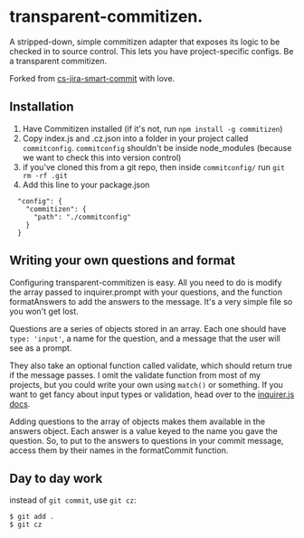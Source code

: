 # transparent-commitizen.

A stripped-down, simple commitizen adapter that exposes its logic to be checked in to source control. This lets you have project-specific configs. Be a transparent commitizen.

Forked from [cs-jira-smart-commit](https://www.npmjs.com/package/cz-jira-smart-commit) with love.

## Installation

1. Have Commitizen installed (if it's not, run `npm install -g commitizen`)
2. Copy index.js and .cz.json into a folder in your project called `commitconfig`. `commitconfig` shouldn't be inside node_modules (because we want to check this into version control)
3. if you've cloned this from a git repo, then inside `commitconfig/` run `git rm -rf .git`
4. Add this line to your package.json

```
  "config": {
    "commitizen": {
      "path": "./commitconfig"
    }
  }
```

## Writing your own questions and format

Configuring transparent-commitizen is easy. All you need to do is modify the array passed to inquirer.prompt with your questions, and the function formatAnswers to add the answers to the message. It's a very simple file so you won't get lost.

Questions are a series of objects stored in an array. Each one should have `type: 'input'`, a name for the question, and a message that the user will see as a prompt. 

They also take an optional function called validate, which should return true if the message passes. I omit the validate function from most of my projects, but you could write your own using `match()` or something. If you want to get fancy about input types or validation, head over to the [inquirer.js docs](https://www.npmjs.com/package/inquirer).

Adding questions to the array of objects makes them available in the answers object. Each answer is a value keyed to the name you gave the question. So, to put to the answers to questions in your commit message, access them by their names in the formatCommit function. 

## Day to day work

instead of `git commit`, use `git cz`: 

```
$ git add .
$ git cz
```
